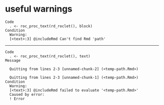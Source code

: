 # useful warnings

    Code
      . <- roc_proc_text(rd_roclet(), block)
    Condition
      Warning:
      [<text>:3] @includeRmd Can't find Rmd 'path'

---

    Code
      . <- roc_proc_text(rd_roclet(), text)
    Message
      
      Quitting from lines 2-3 [unnamed-chunk-2] (<temp-path.Rmd>)
      
      Quitting from lines 2-3 [unnamed-chunk-1] (<temp-path.Rmd>)
    Condition
      Warning:
      [<text>:3] @includeRmd failed to evaluate '<temp-path.Rmd>'
      Caused by error:
      ! Error

